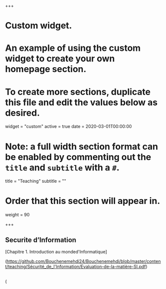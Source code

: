 +++
# Custom widget.
# An example of using the custom widget to create your own homepage section.
# To create more sections, duplicate this file and edit the values below as desired.
widget = "custom"
active = true
date = 2020-03-01T00:00:00

# Note: a full width section format can be enabled by commenting out the `title` and `subtitle` with a `#`.
title = "Teaching"
subtitle = ""

# Order that this section will appear in.
weight = 90

+++
## Securite  d’Information


[Chapitre 1. Introduction au monded'Informatique]


(https://github.com/Bouchenemehdi24/Bouchenemehdi/blob/master/content/teaching/Sécurité_de_l'Information/Evaluation-de-la-matière-SI.pdf)
</br>
</br>

(
